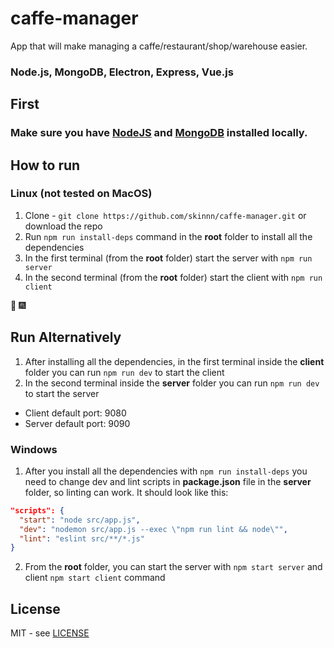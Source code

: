 # caffe-manager
App that will make managing a caffe/restaurant/shop/warehouse easier.

### Node.js, MongoDB, Electron, Express, Vue.js

## First

### Make sure you have [NodeJS](https://nodejs.org/en/) and [MongoDB](https://www.mongodb.com/) installed locally.

## How to run

### Linux (not tested on MacOS)
1. Clone - `git clone https://github.com/skinnn/caffe-manager.git` or download the repo
2. Run `npm run install-deps` command in the **root** folder to install all the dependencies
3. In the first terminal (from the **root** folder) start the server with `npm run server`
4. In the second terminal (from the **root** folder) start the client with `npm run client`

:tada: :fireworks:

## Run Alternatively

1. After installing all the dependencies, in the first terminal inside the **client** folder you can run `npm run dev` to start the client
2. In the second terminal inside the **server** folder you can run `npm run dev` to start the server

- Client default port: 9080
- Server default port: 9090

### Windows
1. After you install all the dependencies with `npm run install-deps` you need to change dev and lint scripts in **package.json** file in the **server** folder, so linting can work. It should look like this:

```json
"scripts": {
  "start": "node src/app.js",
  "dev": "nodemon src/app.js --exec \"npm run lint && node\"",
  "lint": "eslint src/**/*.js"
}
```

2. From the **root** folder, you can start the server with `npm start server` and client `npm start client` command




## License

MIT - see [LICENSE](LICENSE)
